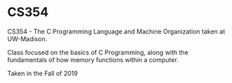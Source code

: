 # CS354
CS354 - The C Programming Language and Machine Organization taken at UW-Madison.

Class focused on the basics of C Programming, along with the fundamentals of how memory functions within a computer.

Taken in the Fall of 2019
